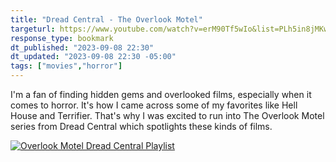 ```yaml
---
title: "Dread Central - The Overlook Motel"
targeturl: https://www.youtube.com/watch?v=erM90Tf5wIo&list=PLh5in8jMKw0Q9LbTqEothBHBnJZXWSnLI
response_type: bookmark
dt_published: "2023-09-08 22:30"
dt_updated: "2023-09-08 22:30 -05:00"
tags: ["movies","horror"]
---
```


I'm a fan of finding hidden gems and overlooked films, especially when it comes to horror. It's how I came across some of my favorites like Hell House and Terrifier. That's why I was excited to run into The Overlook Motel series from Dread Central which spotlights these kinds of films. 

[![Overlook Motel Dread Central Playlist](http://img.youtube.com/vi/erM90Tf5wIo/0.jpg)](https://www.youtube.com/watch?v=erM90Tf5wIo&list=PLh5in8jMKw0Q9LbTqEothBHBnJZXWSnLI "Overlook Motel Dread Central Playlist")
